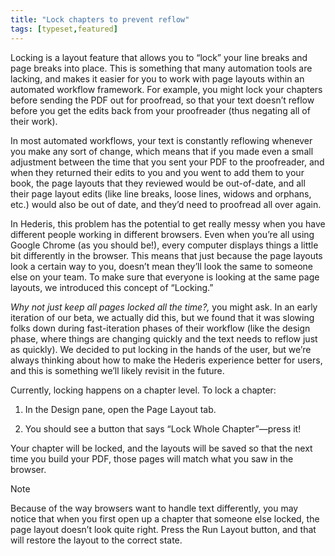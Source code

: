 ```yaml
---
title: "Lock chapters to prevent reflow"
tags: [typeset,featured]
---
```

 
<html><body><section data-type="chapter" class="hsecchapter" data-hederis-type="hsecchapter" id="page-locking" data-pi-attrs="id: page-locking; data-tags: typeset,featured;" role="doc-chapter" data-tags="typeset,featured" data-author-name=" " data-book-title=" " title="Lock chapters to prevent reflow"><p class="hblkp" data-hederis-type="hblkp" id="pzbetyHXz">Locking is a layout feature that allows you to &#8220;lock&#8221; your line breaks and page breaks into place. This is something that many automation tools are lacking, and makes it easier for you to work with page layouts within an automated workflow framework. For example, you might lock your chapters before sending the PDF out for proofread, so that your text doesn&#8217;t reflow before you get the edits back from your proofreader (thus negating all of their work). </p><p class="hblkp" data-hederis-type="hblkp" id="ptUjRQ67s">In most automated workflows, your text is constantly reflowing whenever you make any sort of change, which means that if you made even a small adjustment between the time that you sent your PDF to the proofreader, and when they returned their edits to you and you went to add them to your book, the page layouts that they reviewed would be out-of-date, and all their page layout edits (like line breaks, loose lines, widows and orphans, etc.) would also be out of date, and they&#8217;d need to proofread all over again. </p><p class="hblkp" data-hederis-type="hblkp" id="pJD6kYky8">In Hederis, this problem has the potential to get really messy when you have different people working in different browsers. Even when you&#8217;re all using Google Chrome (as you should be!), every computer displays things a little bit differently in the browser. This means that just because the page layouts look a certain way to you, doesn&#8217;t mean they&#8217;ll look the same to someone else on your team. To make sure that everyone is looking at the same page layouts, we introduced this concept of &#8220;Locking.&#8221;</p><p class="hblkp" data-hederis-type="hblkp" id="pZVhXzqsN"><em data-hederis-type="hspanem" id="p1SDRfAdO">Why not just keep all pages locked all the time?,</em> you might ask. In an early iteration of our beta, we actually did this, but we found that it was slowing folks down during fast-iteration phases of their workflow (like the design phase, where things are changing quickly and the text needs to reflow just as quickly). We decided to put locking in the hands of the user, but we&#8217;re always thinking about how to make the Hederis experience better for users, and this is something we&#8217;ll likely revisit in the future.</p><p class="hblkp" data-hederis-type="hblkp" id="p3CBwVMTa">Currently, locking happens on a chapter level. To lock a chapter:</p><ol class="hwprnumlist" data-hederis-type="hwprnumlist" id="p9rAQMTLY"><li class="hblkoli" data-hederis-type="hblkoli" id="liKeyL3iW4"><p class="hblkoli" data-hederis-type="hblklip" id="pHR9P0fDP">In the Design pane, open the Page Layout tab.</p></li><li class="hblkoli" data-hederis-type="hblkoli" id="liAZf6dCPx"><p class="hblkoli" data-hederis-type="hblklip" id="pREJRGVJ3">You should see a button that says &#8220;Lock Whole Chapter&#8221;&#8212;press it!</p></li></ol><p class="hblkp" data-hederis-type="hblkp" id="ppiQfuaCs">Your chapter will be locked, and the layouts will be saved so that the next time you build your PDF, those pages will match what you saw in the browser.</p><div class="hwprbox box" data-hederis-type="hwprbox" id="pGuST9nrY" data-type="sidebar"><p class="hblktype" data-hederis-type="hblktype" id="pqfOhx1BQ">Note</p><p class="hblkp" data-hederis-type="hblkp" id="pMcDjm88P">Because of the way browsers want to handle text differently, you may notice that when you first open up a chapter that someone else locked, the page layout doesn&#8217;t look quite right. Press the Run Layout button, and that will restore the layout to the correct state.</p></div></section></body></html>
